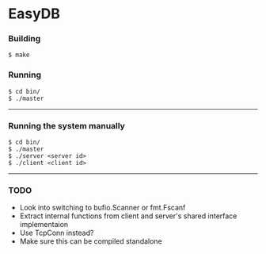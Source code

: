 # EasyDB

### Building
`$ make`

### Running
`$ cd bin/`  
`$ ./master`  

___

### Running the system manually
`$ cd bin/`  
`$ ./master`  
`$ ./server <server id>`  
`$ ./client <client id>`  

___

### TODO
* Look into switching to bufio.Scanner or fmt.Fscanf
* Extract internal functions from client and server's shared interface
implementaion
* Use TcpConn instead?
* Make sure this can be compiled standalone

